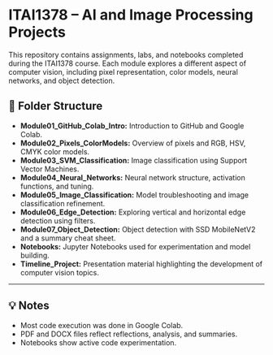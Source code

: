 # ITAI1378 – AI and Image Processing Projects

This repository contains assignments, labs, and notebooks completed during the ITAI1378 course. Each module explores a different aspect of computer vision, including pixel representation, color models, neural networks, and object detection.

## 📁 Folder Structure
- **Module01_GitHub_Colab_Intro:** Introduction to GitHub and Google Colab.
- **Module02_Pixels_ColorModels:** Overview of pixels and RGB, HSV, CMYK color models.
- **Module03_SVM_Classification:** Image classification using Support Vector Machines.
- **Module04_Neural_Networks:** Neural network structure, activation functions, and tuning.
- **Module05_Image_Classification:** Model troubleshooting and image classification refinement.
- **Module06_Edge_Detection:** Exploring vertical and horizontal edge detection using filters.
- **Module07_Object_Detection:** Object detection with SSD MobileNetV2 and a summary cheat sheet.
- **Notebooks:** Jupyter Notebooks used for experimentation and model building.
- **Timeline_Project:** Presentation material highlighting the development of computer vision topics.

---

## 💡 Notes
- Most code execution was done in Google Colab.
- PDF and DOCX files reflect reflections, analysis, and summaries.
- Notebooks show active code experimentation.
